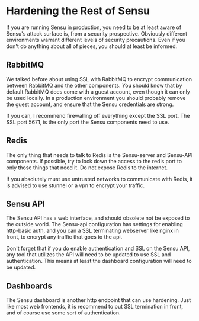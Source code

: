 # Hardening the Rest of Sensu

If you are running Sensu in production, you need to be at least aware of
Sensu's attack surface is, from a security prospective. Obviously different
environments warrant different levels of security precautions. Even if you
don't do anything about all of pieces, you should at least be informed.

## RabbitMQ

We talked before about using SSL with RabbitMQ to encrypt communication between
RabbitMQ and the other components. You should know that by default RabbitMQ
does come with a guest account, even though it can only be used locally. In a
production environment you should probably remove the guest account, and ensure
that the Sensu credentials are strong.

If you can, I recommend firewalling off everything except the SSL port. The SSL
port 5671, is the only port the Sensu components need to use.

## Redis

The only thing that needs to talk to Redis is the Sensu-server and Sensu-API
components. If possible, try to lock down the access to the redis port to only
those things that need it. Do not expose Redis to the internet.

If you absolutely must use untrusted networks to communicate with Redis, it is
advised to use stunnel or a vpn to encrypt your traffic.

## Sensu API

The Sensu API has a web interface, and should obsolete not be exposed to the
outside world. The Sensu-api configuration has settings for enabling http-basic
auth, and you can a SSL terminating webserver like nginx in front, to encrypt
any traffic that goes to the api.

Don't forget that if you do enable authentication and SSL on the Sensu API, any
tool that utilizes the API will need to be updated to use SSL and
authentication.  This means at least the dashboard configuration will need to
be updated.

## Dashboards

The Sensu dashboard is another http endpoint that can use hardening. Just like
most web frontends, it is recommend to put SSL termination in front, and of course
use some sort of authentication.
